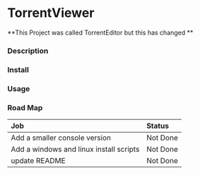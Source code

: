 ﻿# TorrentViewer
**This Project was called TorrentEditor but this has changed **

### Description


### Install


### Usage


### Road Map
| Job | Status|
| :------ | :---------- |
| Add a smaller console version| Not Done |
| Add a windows and linux install scripts | Not Done |
| update README | Not Done |